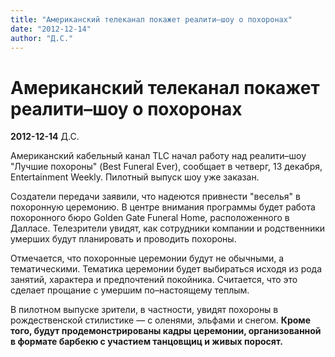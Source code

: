 ```yaml
---
title: "Американский телеканал покажет реалити–шоу о похоронах"
date: "2012-12-14"
author: "Д.С."
---
```


# Американский телеканал покажет реалити–шоу о похоронах

**2012-12-14** Д.С.

Американский кабельный канал TLC начал работу над реалити–шоу "Лучшие похороны" (Best Funeral Ever), сообщает в четверг, 13 декабря, Entertainment Weekly. Пилотный выпуск шоу уже заказан.

Создатели передачи заявили, что надеются привнести "веселья" в похоронную церемонию. В центре внимания программы будет работа похоронного бюро Golden Gate Funeral Home, расположенного в Далласе. Телезрители увидят, как сотрудники компании и родственники умерших будут планировать и проводить похороны.

Отмечается, что похоронные церемонии будут не обычными, а тематическими. Тематика церемонии будет выбираться исходя из рода занятий, характера и предпочтений покойника. Считается, что это сделает прощание с умершим по–настоящему теплым.

В пилотном выпуске зрители, в частности, увидят похороны в рождественской стилистике — с оленями, эльфами и снегом. **Кроме того, будут продемонстрированы кадры церемонии, организованной в формате барбекю с участием танцовщиц и живых поросят.**